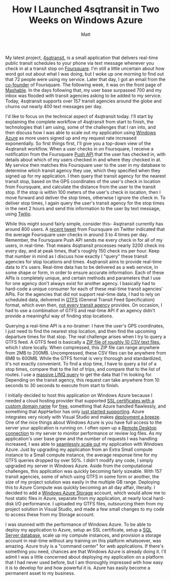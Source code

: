 ﻿---
title: How I Launched 4sqtransit in Two Weeks on Windows Azure
author: Matt
layout: post
permalink: /2011/04/how-i-launched-4sqtransit-in-two-weeks-on-windows-azure/
categories:
  - Projects
tags:
  - aspnet
  - azure
  - csharp
---

My latest project, [4sqtransit](http://www.4sqtransit.com/), is a small application that delivers real-time public transit schedules to your phone via text message whenever you check in at a transit stop on [Foursquare](https://foursquare.com/). I'm still a little uncertain about how word got out about what I was doing, but I woke up one morning to find out that 72 people were using my service. Later that day, I got an email from the [co-founder](https://foursquare.com/naveen) of Foursquare. The following week, it was on the front page of [Mashable](http://mashable.com/2011/03/21/4sqtransit/). In the days following that, my user base surpassed 700 and my inbox was flooded with transit agencies asking to be added to my service. Today, 4sqtransit supports over 157 transit agencies around the globe and churns out nearly 400 text messages per day.

I'd like to focus on the technical aspect of 4sqtransit today. I'll start by explaining the complete workflow of 4sqtransit from start to finish, the technologies that I am using, some of the challenges that I ran into, and then discuss how I was able to scale out my application using [Windows Azure][5] as more users signed up and my request rate increased exponentially. So first things first, I'll give you a top-down view of the 4sqtransit workflow. When a user checks in on Foursquare, I receive a notification from the Foursquare [Push API][6] that the user has checked in, with details about which of my users checked in and where they checked in at. My service then matches this Foursquare user to the user in my database to determine which transit agency they use, which they specified when they signed up for my application. I then query that transit agency for the nearest transit stop, based on the GPS coordinates of the user's check in location from Foursquare, and calculate the distance from the user to the transit stop. If the stop is within 100 meters of the user's check in location, then I move forward and deliver the stop times, otherwise I ignore the check in. To deliver stop times, I again query the user's transit agency for the stop times in the next 2 hours and send this information to the user by text message, using [Twilio][7].

 [5]: http://www.microsoft.com/windowsazure/windowsazure/
 [6]: https://github.com/foursquare/hackathon/wiki/Foursquare-Push-API
 [7]: http://www.twilio.com/

While this might sound fairly simple, consider this- 4sqtransit currently has around 800 users. A [recent tweet][8] from Foursquare on Twitter indicated that the average Foursquare user checks in around 3 to 4 times per day. Remember, the Foursquare Push API sends me every check in for all of my users, in real-time. That means 4sqtransit processes nearly 3200 check ins every day, and at peak times, that's roughly 150 check ins per hour. Keep that number in mind as I discuss how exactly I "query" these transit agencies for stop locations and times. 4sqtransit aims to provide real-time data to it's users. Real-time data has to be delivered as a web service, in some shape or form, in order to ensure accurate information. Each of these APIs is completely unique, and certain methods and parameters that I use for one agency don't always exist for another agency. I basically had to hard-code a unique consumer for each of these real-time transit agencies' APIs. For the agencies that did not support real-time data, I had to rely on scheduled data, delivered in [GTFS][9] (General Transit Feed Specification) format, which even then, [not every transit agency][10] provides. On occasion, I had to use a combination of GTFS and real-time API if an agency didn't provide a meaningful way of finding stop locations.

 [8]: http://mashable.com/2010/05/28/foursquare-checkins/
 [9]: http://code.google.com/transit/spec/transit_feed_specification.html
 [10]: http://www.gtfs-data-exchange.com/

Querying a real-time API is a no-brainer: I have the user's GPS coordinates, I just need to find the nearest stop location, and then find the upcoming departure times for that stop. The real challenge arises when I try to query a GTFS feed. A GTFS feed is basically a [ZIP file of roughly 10 CSV text files][11], which I store locally. When compressed, this ZIP file can range anywhere from 2MB to 200MB. Uncompressed, these CSV files can be anywhere from 6MB to 600MB. While the GTFS format is very thorough and standardized, it's not exactly convenient. To find a stop time, I have to query a list of a stop times, compare that to the list of trips, and compare that to the list of routes. I use a [massive LINQ query][12] to get the data that I'm looking for. Depending on the transit agency, this request can take anywhere from 10 seconds to 30 seconds to execute from start to finish.

 [11]: http://code.google.com/transit/spec/transit_feed_specification.html#transitFileRequirements
 [12]: http://stackoverflow.com/questions/5189171/how-can-i-make-this-linq-query-of-an-enumerable-datatable-of-gtfs-data-faster

I initially decided to host this application on Windows Azure because I needed a cloud hosting provider that supported [SSL certificates with a custom domain name][13] for [free][14], something that Azure handled flawlessly, and something that AppHarbor has only [just started supporting][15]. Azure integrates very nicely with Visual Studio and makes [deployment a breeze][16]. One of the nice things about Windows Azure is you have full access to the server your application is running on. I often open up a [Remote Desktop connection][17] to my server to monitor performance or review log files. As my application's user base grew and the number of requests I was handling increased, I was able to [seamlessly scale out][18] my application with Windows Azure. Just by upgrading my application from an Extra Small compute instance to a Small compute instance, the average response time for my GTFS queries dropped by over 50%. I didn't modify any code, I simply upgraded my server in Windows Azure. Aside from the computational challenges, this application was quickly becoming fairly sizeable. With 157 transit agencies, some of which using GTFS in some form or another, the size of my project solution was easily in the multiple GB range. Deploying this to Azure Compute was quickly becoming an all day affair, literally. I decided to add a [Windows Azure Storage][19] account, which would allow me to host static files in Azure, separate from my application, at nearly local hard-disk I/O performance. I uploaded my GTFS files, outsourcing them from my project solution in Visual Studio, and made a few small changes to my code to access these from my Storage account.

 [13]: http://msdn.microsoft.com/en-us/library/ff795779.aspx
 [14]: http://www.microsoft.com/windowsazure/free-trial/
 [15]: http://support.appharbor.com/kb/tips-and-tricks/ssl-and-certificates
 [16]: http://blogs.infragistics.com/blogs/anton_staykov/archive/2010/08/31/how-to-publish-your-windows-azure-application-right-from-visual-studio-2010.aspx
 [17]: http://blog.maartenballiauw.be/post/2010/11/30/Windows-Azure-Remote-Desktop-Access.aspx
 [18]: http://blogs.msdn.com/b/jnak/archive/2010/01/22/windows-azure-instances-storage-limits.aspx
 [19]: http://www.microsoft.com/windowsazure/storage/default.aspx

I was stunned with the performance of Windows Azure. To be able to deploy my application to Azure, setup an SSL certificate, setup a [SQL Server database][20], scale up my compute instances, and provision a storage account in real-time without any training on this platform whatsoever, was amazing. Azure truly is a "command center" for web applications. If there's something you need, chances are that Windows Azure is already doing it. I'll admit I was a little concerned about deploying my application on a platform that I had never used before, but I am thoroughly impressed with how easy it is to develop for and how powerful it is. Azure has easily become a permanent asset to my business.

 [20]: http://www.microsoft.com/en-us/SQLAzure/database.aspx